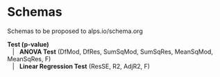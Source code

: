 Schemas
=======

Schemas to be proposed to alps.io/schema.org


**Test (p-value)**  
&nbsp;&nbsp;&nbsp;|&nbsp;&nbsp;&nbsp;**ANOVA Test** (DfMod, DfRes, SumSqMod, SumSqRes, MeanSqMod, MeanSqRes, F)  
&nbsp;&nbsp;&nbsp;|&nbsp;&nbsp;&nbsp;**Linear Regression Test** (ResSE, R2, AdjR2, F)
